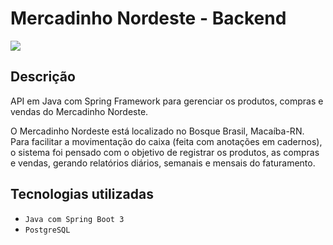 # Mercadinho Nordeste - Backend

<p>
  <img src="http://img.shields.io/static/v1?label=STATUS&message=EM%20DESENVOLVIMENTO&color=GREEN&style=for-the-badge"/>
</p>

## Descrição
API em Java com Spring Framework para gerenciar os produtos, compras e vendas do Mercadinho Nordeste.

O Mercadinho Nordeste está localizado no Bosque Brasil, Macaíba-RN. Para facilitar a movimentação do caixa (feita com anotações em cadernos), o sistema foi pensado com o objetivo de registrar os produtos, as compras e vendas, gerando relatórios diários, semanais e mensais do faturamento.

## Tecnologias utilizadas
- ``Java com Spring Boot 3``
- ``PostgreSQL``

